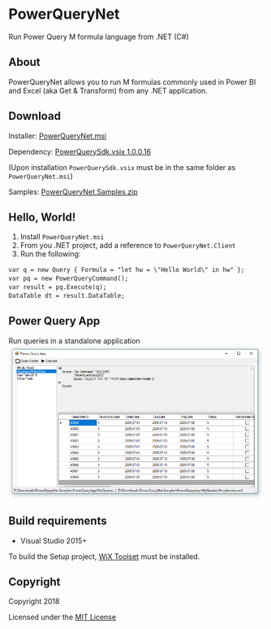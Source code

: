 # PowerQueryNet
Run Power Query M formula language from .NET (C#)

## About
PowerQueryNet allows you to run M formulas commonly used in Power BI and Excel (aka Get & Transform) from any .NET application.

## Download

Installer: [PowerQueryNet.msi](../../releases/download/v1.0.3/PowerQueryNet.msi)

Dependency: [PowerQuerySdk.vsix 1.0.0.16](http://dakahn.gallery.vsassets.io/_apis/public/gallery/publisher/dakahn/extension/powerquerysdk/1.0.0.16/assetbyname/PowerQuerySdk.vsix) 

(Upon installation `PowerQuerySdk.vsix` must be in the same folder as `PowerQueryNet.msi`)

Samples: [PowerQueryNet.Samples.zip](../../releases/download/v1.0.3/PowerQueryNet.Samples.zip)

## Hello, World!

1. Install `PowerQueryNet.msi`
2. From you .NET project, add a reference to `PowerQueryNet.Client`
3. Run the following:
```txt
var q = new Query { Formula = "let hw = \"Hello World\" in hw" };
var pq = new PowerQueryCommand();
var result = pq.Execute(q);
DataTable dt = result.DataTable;
```
## Power Query App
Run queries in a standalone application
![PowerQueryApp](Samples/PowerQueryApp/PowerQueryApp.png "Power Query App")

## Build requirements

* Visual Studio 2015+

To build the Setup project, [WiX Toolset](http://wixtoolset.org/releases/) must be installed.

## Copyright

Copyright 2018

Licensed under the [MIT License](LICENSE)
